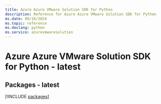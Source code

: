 ```yaml
---
title: Azure Azure VMware Solution SDK for Python
description: Reference for Azure Azure VMware Solution SDK for Python
ms.date: 09/16/2024
ms.topic: reference
ms.devlang: python
ms.service: azurevmwaresolution
---
```

# Azure Azure VMware Solution SDK for Python - latest
## Packages - latest
[!INCLUDE [packages](azure-vmware-solution-index.md)]